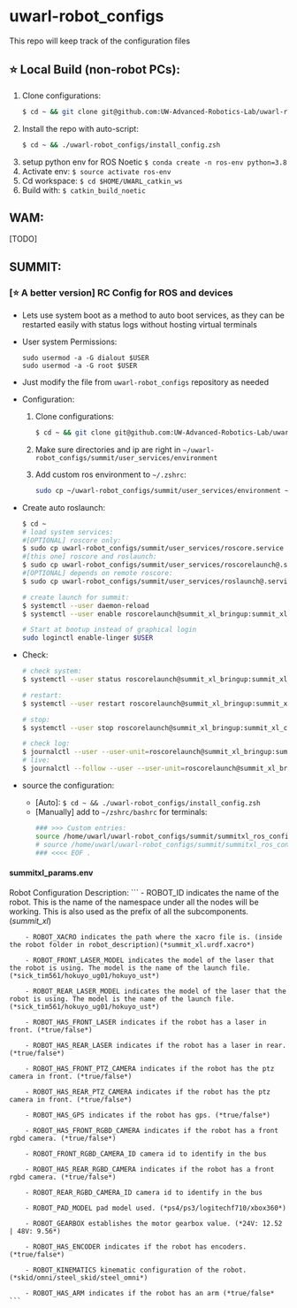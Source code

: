 # uwarl-robot_configs
This repo will keep track of the configuration files


## ⭐ Local Build (non-robot PCs):

1. Clone configurations: 
    ```zsh
    $ cd ~ && git clone git@github.com:UW-Advanced-Robotics-Lab/uwarl-robot_configs.git
    ```
2. Install the repo with auto-script:
    ```zsh
    $ cd ~ && ./uwarl-robot_configs/install_config.zsh
    ```
3. setup python env for ROS Noetic `$ conda create -n ros-env python=3.8`
4. Activate env: `$ source activate ros-env`
5. Cd workspace: `$ cd $HOME/UWARL_catkin_ws`
6. Build with: `$ catkin_build_noetic` 
## WAM:
[TODO]

## SUMMIT:

### [⭐ A better version] RC Config for ROS and devices

- Lets use system boot as a method to auto boot services, as they can be restarted easily with status logs without hosting virtual terminals

- User system Permissions:

    ```
    sudo usermod -a -G dialout $USER 
    sudo usermod -a -G root $USER
    ```

- Just modify the file from `uwarl-robot_configs` repository as needed

- Configuration:

    1. Clone configurations: 

        ```zsh
        $ cd ~ && git clone git@github.com:UW-Advanced-Robotics-Lab/uwarl-robot_configs.git
        ```

    2. Make sure directories and ip are right in `~/uwarl-robot_configs/summit/user_services/environment`

    3. Add custom ros environment to `~/.zshrc`:

        ```zsh
        sudo cp ~/uwarl-robot_configs/summit/user_services/environment ~/.ros/
        ```

- Create auto roslaunch:

    ```zsh
    $ cd ~
    # load system services:
    #[OPTIONAL] roscore only:
    $ sudo cp uwarl-robot_configs/summit/user_services/roscore.service /usr/lib/systemd/user
    #[this one] roscore and roslaunch:
    $ sudo cp uwarl-robot_configs/summit/user_services/roscorelaunch@.service /usr/lib/systemd/user
    #[OPTIONAL] depends on remote roscore:
    $ sudo cp uwarl-robot_configs/summit/user_services/roslaunch@.service /usr/lib/systemd/user 
    
    # create launch for summit:
    $ systemctl --user daemon-reload
    $ systemctl --user enable roscorelaunch@summit_xl_bringup:summit_xl_complete.launch
    
    # Start at bootup instead of graphical login
    sudo loginctl enable-linger $USER
    ```

- Check:

    ```zsh
    # check system:
    $ systemctl --user status roscorelaunch@summit_xl_bringup:summit_xl_complete.launch.service
    
    # restart:
    $ systemctl --user restart roscorelaunch@summit_xl_bringup:summit_xl_complete.launch.service
    
    # stop:
    $ systemctl --user stop roscorelaunch@summit_xl_bringup:summit_xl_complete.launch.service
    
    # check log:
    $ journalctl --user --user-unit=roscorelaunch@summit_xl_bringup:summit_xl_complete.launch.service
    # live:
    $ journalctl --follow --user --user-unit=roscorelaunch@summit_xl_bringup:summit_xl_complete.launch.service
    ```

- source the configuration:
    - [Auto]: `$ cd ~ && ./uwarl-robot_configs/install_config.zsh`
    - [Manually] add to `~/zshrc/bashrc` for terminals:
        ```zsh
        ### >>> Custom entries:
        source /home/uwarl/uwarl-robot_configs/summit/summitxl_ros_config.zsh
        # source /home/uwarl/uwarl-robot_configs/summit/summitxl_ros_config.bash # bash
        ### <<<< EOF .
        ```

    

#### summitxl_params.env

Robot Configuration Description:
    ```
        - ROBOT_ID indicates the name of the robot. This is the name of the namespace under all the nodes will be working. This is also used as the prefix of all the subcomponents.(*summit_xl*)

        - ROBOT_XACRO indicates the path where the xacro file is. (inside the robot folder in robot_description)(*summit_xl.urdf.xacro*)

        - ROBOT_FRONT_LASER_MODEL indicates the model of the laser that the robot is using. The model is the name of the launch file.(*sick_tim561/hokuyo_ug01/hokuyo_ust*)

        - ROBOT_REAR_LASER_MODEL indicates the model of the laser that the robot is using. The model is the name of the launch file.(*sick_tim561/hokuyo_ug01/hokuyo_ust*)

        - ROBOT_HAS_FRONT_LASER indicates if the robot has a laser in front. (*true/false*)

        - ROBOT_HAS_REAR_LASER indicates if the robot has a laser in rear. (*true/false*)

        - ROBOT_HAS_FRONT_PTZ_CAMERA indicates if the robot has the ptz camera in front. (*true/false*)

        - ROBOT_HAS_REAR_PTZ_CAMERA indicates if the robot has the ptz camera in front. (*true/false*)

        - ROBOT_HAS_GPS indicates if the robot has gps. (*true/false*)

        - ROBOT_HAS_FRONT_RGBD_CAMERA indicates if the robot has a front rgbd camera. (*true/false*)

        - ROBOT_FRONT_RGBD_CAMERA_ID camera id to identify in the bus

        - ROBOT_HAS_REAR_RGBD_CAMERA indicates if the robot has a front rgbd camera. (*true/false*)

        - ROBOT_REAR_RGBD_CAMERA_ID camera id to identify in the bus

        - ROBOT_PAD_MODEL pad model used. (*ps4/ps3/logitechf710/xbox360*)

        - ROBOT_GEARBOX establishes the motor gearbox value. (*24V: 12.52 | 48V: 9.56*)

        - ROBOT_HAS_ENCODER indicates if the robot has encoders. (*true/false*)

        - ROBOT_KINEMATICS kinematic configuration of the robot. (*skid/omni/steel_skid/steel_omni*)

        - ROBOT_HAS_ARM indicates if the robot has an arm (*true/false*
    ```